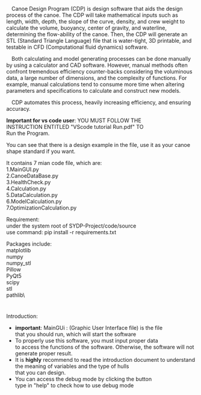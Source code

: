 &emsp;Canoe Design Program (CDP) is design software that aids the design process of the
canoe. The CDP will take mathematical inputs such as length, width, depth, the slope of the
curve, density, and crew weight to calculate the volume, buoyancy, center of gravity, and
waterline, determining the flow-ability of the canoe. Then, the CDP will generate an STL
(Standard Triangle Language) file that is water-tight, 3D printable, and testable in CFD
(Computational fluid dynamics) software.    

&emsp;Both calculating and model generating processes can be done manually by using a
calculator and CAD software. However, manual methods often confront tremendous efficiency
counter-backs considering the voluminous data, a large number of dimensions, and the
complexity of functions. For example, manual calculations tend to consume more time when
altering parameters and specifications to calculate and construct new models.

&emsp;CDP automates this process, heavily increasing efficiency, and ensuring accuracy.

**Important for vs code user**: YOU MUST FOLLOW THE \
INSTRUCTION ENTITLED "VScode tutorial Run.pdf" TO \
Run the Program.

You can see that there is a design example in the file,
use it as your canoe shape standard if you want.

It contains 7 mian code file, which are:\
1.MainGUI.py\
2.CanoeDataBase.py\
3.HealthCheck.py\
4.Calculation.py\
5.DataCalculation.py\
6.ModelCalculation.py\
7.OptimizationCalculation.py


Requirement:\
under the system root of SYDP-Project/code/source\
use command: pip install -r requirements.txt

Packages include:\
matplotlib\
numpy\
numpy_stl\
Pillow\
PyQt5\
scipy\
stl\
pathlib\

#

Introduction:
* **important**:
MainGUi : (Graphic User Interface file) is the file\
that you should run, which will start the software
* To properly use this software, you must input proper data\
to access the functions of the software. Otherwise, the software
will not generate proper result.
* It is **highly** recommend to read the introduction document to 
understand the meaning of variables and the type of hulls \
that you can design.
* You can access the debug mode by clicking the button\
type in "help" to check how to use debug mode